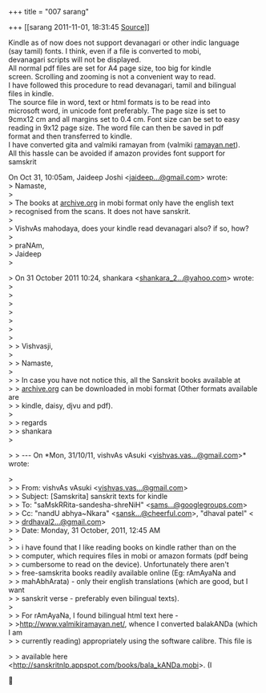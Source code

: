 +++
title = "007 sarang"

+++
[[sarang	2011-11-01, 18:31:45 [Source](https://groups.google.com/g/samskrita/c/zX0JxgJrIkI)]]



Kindle as of now does not support devanagari or other indic language  
(say tamil) fonts. I think, even if a file is converted to mobi,  
devanagari scripts will not be displayed.  
All normal pdf files are set for A4 page size, too big for kindle  
screen. Scrolling and zooming is not a convenient way to read.  
I have followed this procedure to read devanagari, tamil and bilingual  
files in kindle.  
The source file in word, text or html formats is to be read into  
microsoft word, in unicode font preferably. The page size is set to  
9cmx12 cm and all margins set to 0.4 cm. Font size can be set to easy  
reading in 9x12 page size. The word file can then be saved in pdf  
format and then transferred to kindle.  
I have converted gita and valmiki ramayan from (valmiki [ramayan.net](http://ramayan.net)).  
All this hassle can be avoided if amazon provides font support for  
samskrit  

  
On Oct 31, 10:05am, Jaideep Joshi \<[jaideep...@gmail.com]()\> wrote:  
\> Namaste,  
\>  
\> The books at [archive.org](http://archive.org) in mobi format only have the english text  
\> recognised from the scans. It does not have sanskrit.  
\>  
\> VishvAs mahodaya, does your kindle read devanagari also? if so, how?  
\>  
\> praNAm,  
\> Jaideep  
\>  

\> On 31 October 2011 10:24, shankara \<[shankara_2...@yahoo.com]()\> wrote:  
\>  
\>  
\>  
\>  
\>  
\>  
\>  
\> \> Vishvasji,  
\>  
\> \> Namaste,  
\>  
\> \> In case you have not notice this, all the Sanskrit books available at  
\> \> [archive.org](http://archive.org) can be downloaded in mobi format (Other formats available are  
\> \> kindle, daisy, djvu and pdf).  
\>  
\> \> regards  
\> \> shankara  
\>  

\> \> --- On \*Mon, 31/10/11, vishvAs vAsuki \<[vishvas.vas...@gmail.com]()\>\* wrote:  

\>  
\> \> From: vishvAs vAsuki \<[vishvas.vas...@gmail.com]()\>  
\> \> Subject: \[Samskrita\] sanskrit texts for kindle  
\> \> To: "saMskRRita-sandesha-shreNiH" \<[sams...@googlegroups.com]()\>  
\> \> Cc: "nandU abhya\~Nkara" \<[sansk...@cheerful.com]()\>, "dhaval patel" \<  
\> \> [drdhaval2...@gmail.com]()\>  
\> \> Date: Monday, 31 October, 2011, 12:45 AM  
\>  
\> \> i have found that I like reading books on kindle rather than on the  
\> \> computer, which requires files in mobi or amazon formats (pdf being  
\> \> cumbersome to read on the device). Unfortunately there aren't  
\> \> free-samskrita books readily available online (Eg: rAmAyaNa and  
\> \> mahAbhArata) - only their english translations (which are good, but I want  
\> \> sanskrit verse - preferably even bilingual texts).  
\>  
\> \> For rAmAyaNa, I found bilingual html text here -  
\> \><http://www.valmikiramayan.net/>, whence I converted balakANDa (which I am  
\> \> currently reading) appropriately using the software calibre. This file is  

\> \> available here \<<http://sanskritnlp.appspot.com/books/bala_kANDa.mobi>\>. (I  



